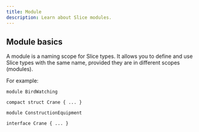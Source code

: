 ```yaml
---
title: Module
description: Learn about Slice modules.
---
```


## Module basics

A module is a naming scope for Slice types. It allows you to define and use Slice types with the same name, provided
they are in different scopes (modules).

For example:
```slice {% addEncoding=true %}
module BirdWatching

compact struct Crane { ... }
```

```slice {% addEncoding=true %}
module ConstructionEquipment

interface Crane { ... }
```
